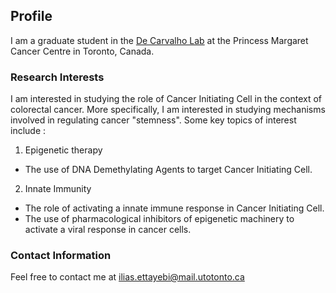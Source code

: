 ## Profile
 
 I am a graduate student in the [De Carvalho Lab](http://www.decarvalholab.org/) at the Princess Margaret Cancer Centre in Toronto, Canada.

### Research Interests

I am interested in studying the role of Cancer Initiating Cell in the context of colorectal cancer. More specifically, I am interested in studying mechanisms involved in regulating cancer "stemness". Some key topics of interest include :

1. Epigenetic therapy  
* The use of DNA Demethylating Agents to target Cancer Initiating Cell.

2. Innate Immunity
* The role of activating a innate immune response in  Cancer Initiating Cell.
* The use of pharmacological inhibitors of epigenetic machinery to activate a viral response in cancer cells.

### Contact Information
Feel free to contact me at ilias.ettayebi@mail.utotonto.ca

